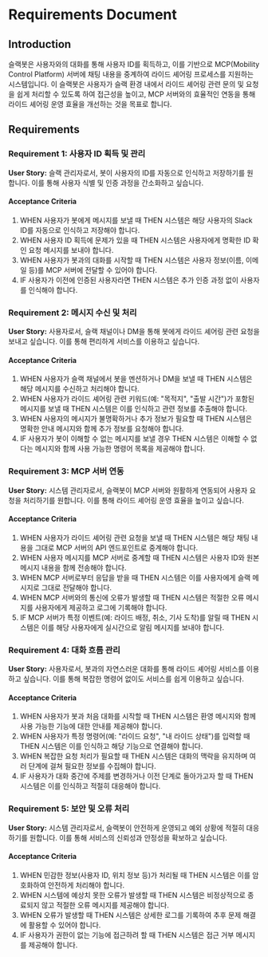 # Requirements Document

## Introduction

슬랙봇은 사용자와의 대화를 통해 사용자 ID를 획득하고, 이를 기반으로 MCP(Mobility Control Platform) 서버에 채팅 내용을 중계하여 라이드 셰어링 프로세스를 지원하는 시스템입니다. 이 슬랙봇은 사용자가 슬랙 환경 내에서 라이드 셰어링 관련 문의 및 요청을 쉽게 처리할 수 있도록 하여 접근성을 높이고, MCP 서버와의 효율적인 연동을 통해 라이드 셰어링 운영 효율을 개선하는 것을 목표로 합니다.

## Requirements

### Requirement 1: 사용자 ID 획득 및 관리

**User Story:** 슬랙 관리자로서, 봇이 사용자의 ID를 자동으로 인식하고 저장하기를 원합니다. 이를 통해 사용자 식별 및 인증 과정을 간소화하고 싶습니다.

#### Acceptance Criteria

1. WHEN 사용자가 봇에게 메시지를 보낼 때 THEN 시스템은 해당 사용자의 Slack ID를 자동으로 인식하고 저장해야 합니다.
2. WHEN 사용자 ID 획득에 문제가 있을 때 THEN 시스템은 사용자에게 명확한 ID 확인 요청 메시지를 보내야 합니다.
3. WHEN 사용자가 봇과의 대화를 시작할 때 THEN 시스템은 사용자 정보(이름, 이메일 등)를 MCP 서버에 전달할 수 있어야 합니다.
4. IF 사용자가 이전에 인증된 사용자라면 THEN 시스템은 추가 인증 과정 없이 사용자를 인식해야 합니다.

### Requirement 2: 메시지 수신 및 처리

**User Story:** 사용자로서, 슬랙 채널이나 DM을 통해 봇에게 라이드 셰어링 관련 요청을 보내고 싶습니다. 이를 통해 편리하게 서비스를 이용하고 싶습니다.

#### Acceptance Criteria

1. WHEN 사용자가 슬랙 채널에서 봇을 멘션하거나 DM을 보낼 때 THEN 시스템은 해당 메시지를 수신하고 처리해야 합니다.
2. WHEN 사용자가 라이드 셰어링 관련 키워드(예: "목적지", "출발 시간")가 포함된 메시지를 보낼 때 THEN 시스템은 이를 인식하고 관련 정보를 추출해야 합니다.
3. WHEN 사용자의 메시지가 불명확하거나 추가 정보가 필요할 때 THEN 시스템은 명확한 안내 메시지와 함께 추가 정보를 요청해야 합니다.
4. IF 사용자가 봇이 이해할 수 없는 메시지를 보낼 경우 THEN 시스템은 이해할 수 없다는 메시지와 함께 사용 가능한 명령어 목록을 제공해야 합니다.

### Requirement 3: MCP 서버 연동

**User Story:** 시스템 관리자로서, 슬랙봇이 MCP 서버와 원활하게 연동되어 사용자 요청을 처리하기를 원합니다. 이를 통해 라이드 셰어링 운영 효율을 높이고 싶습니다.

#### Acceptance Criteria

1. WHEN 사용자가 라이드 셰어링 관련 요청을 보낼 때 THEN 시스템은 해당 채팅 내용을 그대로 MCP 서버의 API 엔드포인트로 중계해야 합니다.
2. WHEN 사용자 메시지를 MCP 서버로 중계할 때 THEN 시스템은 사용자 ID와 원본 메시지 내용을 함께 전송해야 합니다.
3. WHEN MCP 서버로부터 응답을 받을 때 THEN 시스템은 이를 사용자에게 슬랙 메시지로 그대로 전달해야 합니다.
4. WHEN MCP 서버와의 통신에 오류가 발생할 때 THEN 시스템은 적절한 오류 메시지를 사용자에게 제공하고 로그에 기록해야 합니다.
5. IF MCP 서버가 특정 이벤트(예: 라이드 배정, 취소, 기사 도착)를 알릴 때 THEN 시스템은 이를 해당 사용자에게 실시간으로 알림 메시지를 보내야 합니다.

### Requirement 4: 대화 흐름 관리

**User Story:** 사용자로서, 봇과의 자연스러운 대화를 통해 라이드 셰어링 서비스를 이용하고 싶습니다. 이를 통해 복잡한 명령어 없이도 서비스를 쉽게 이용하고 싶습니다.

#### Acceptance Criteria

1. WHEN 사용자가 봇과 처음 대화를 시작할 때 THEN 시스템은 환영 메시지와 함께 사용 가능한 기능에 대한 안내를 제공해야 합니다.
2. WHEN 사용자가 특정 명령어(예: "라이드 요청", "내 라이드 상태")를 입력할 때 THEN 시스템은 이를 인식하고 해당 기능으로 연결해야 합니다.
3. WHEN 복잡한 요청 처리가 필요할 때 THEN 시스템은 대화의 맥락을 유지하며 여러 단계에 걸쳐 필요한 정보를 수집해야 합니다.
4. IF 사용자가 대화 중간에 주제를 변경하거나 이전 단계로 돌아가고자 할 때 THEN 시스템은 이를 인식하고 적절히 대응해야 합니다.

### Requirement 5: 보안 및 오류 처리

**User Story:** 시스템 관리자로서, 슬랙봇이 안전하게 운영되고 예외 상황에 적절히 대응하기를 원합니다. 이를 통해 서비스의 신뢰성과 안정성을 확보하고 싶습니다.

#### Acceptance Criteria

1. WHEN 민감한 정보(사용자 ID, 위치 정보 등)가 처리될 때 THEN 시스템은 이를 암호화하여 안전하게 처리해야 합니다.
2. WHEN 시스템에 예상치 못한 오류가 발생할 때 THEN 시스템은 비정상적으로 종료되지 않고 적절한 오류 메시지를 제공해야 합니다.
3. WHEN 오류가 발생할 때 THEN 시스템은 상세한 로그를 기록하여 추후 문제 해결에 활용할 수 있어야 합니다.
4. IF 사용자가 권한이 없는 기능에 접근하려 할 때 THEN 시스템은 접근 거부 메시지를 제공해야 합니다.